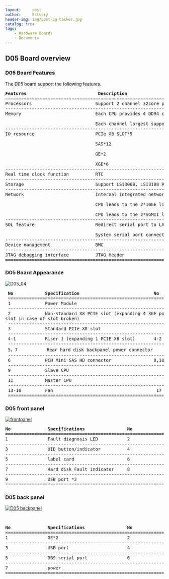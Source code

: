 ```yaml
---
layout:     post
author:     Estuary
header-img: img/post-bg-hacker.jpg
catalog: true
tags:
    - Hardware Boards
    - Documents
---
```


## D05 Board overview

### D05 Board Features

The D05 board support the following features.
<pre><strong>Features                           Description</strong>
=============================================================================================================
Processors                        Support 2 channel 32core processor(ARM64)
-------------------------------------------------------------------------------------------------------------
Memory                            Each CPU provides 4 DDR4 channels

                                  Each channel largest supports 2 DDR4 memory, a total of 16 DDR4 RDIMM memory
-------------------------------------------------------------------------------------------------------------
IO resource                       PCIe X8 SLOT*5

                                  SAS*12

                                  GE*2

                                  XGE*6
-------------------------------------------------------------------------------------------------------------
Real time clock function          RTC 
-------------------------------------------------------------------------------------------------------------
Storage                           Support LSI3008, LSI3108 RAID card
-------------------------------------------------------------------------------------------------------------
Network                           Internal integrated network controller.

                                  CPU leads to the 2*10GE link, connecting 2*SFP+ optical module by 10GE_SFI

                                  CPU leads to the 2*SGMII link, connecting 2*GE port to back panel by 10GE_SFI
-------------------------------------------------------------------------------------------------------------
SOL feature                       Redirect serial port to LAN

                                  System serial port connected to the BMC module, which redirect serial port to network port
-------------------------------------------------------------------------------------------------------------
Device management                 BMC 
-------------------------------------------------------------------------------------------------------------
JTAG debugging interface          JTAG Header
============================================================================================================
</pre>

### D05 Board Appearance

![D05_04](https://raw.githubusercontent.com/open-estuary/open-estuary.github.io/master/img/D05_04-783x1024.png)
<pre> <strong>No            Specification                            No         Specification
 </strong>=====================================================================================================================
 1             Power Module
 ----------------------------------------------------------------------------------------------------------------------
 2             Non-standard X8 PCIE slot (expanding 4 XGE ports, a standard PCIE card is not suggested to plug in the 
slot in case of slot broken)
 ----------------------------------------------------------------------------------------------------------------------
 3             Standard PCIe X8 slot
 ----------------------------------------------------------------------------------------------------------------------
 4-1           Riser 1 (expanding 1 PCIE X8 slot)       4-2        Riser 2 (expanding 3 PCIE X8 slots)
 ----------------------------------------------------------------------------------------------------------------------
 5，7           Rear hard disk backpanel power connector
 ----------------------------------------------------------------------------------------------------------------------
 6             PCH Mini SAS HD connector                8,10,12    DDR4 memory(16 slots)
 ----------------------------------------------------------------------------------------------------------------------
 9             Slave CPU
 ----------------------------------------------------------------------------------------------------------------------
 11            Master CPU
 ----------------------------------------------------------------------------------------------------------------------
 13-16         Fan                                       17         Raid card slot
 ======================================================================================================================</pre>

### D05 front panel

[![frontpanel](https://raw.githubusercontent.com/open-estuary/open-estuary.github.io/master/img/frontpanel.png)](https://raw.githubusercontent.com/open-estuary/open-estuary.github.io/master/img/frontpanel.png)
<pre><strong>No              Specifications                No                 Specifications  
</strong>=============================================================================================================
1               Fault diagnosis LED           2                  Health indicator
-------------------------------------------------------------------------------------------------------------
3               UID button/indicator          4                  Power button/indicator 
-------------------------------------------------------------------------------------------------------------
5               label card                    6                  Hard disk (numbered 0 to 11 from top to bottom and from left to right)
-------------------------------------------------------------------------------------------------------------
7               Hard disk Fault indicator     8                  Hard disk activity indicator   
-------------------------------------------------------------------------------------------------------------
9               USB port *2
=============================================================================================================</pre>

### D05 back panel

[![D05  backpanel](https://raw.githubusercontent.com/open-estuary/open-estuary.github.io/master/img/backpanel.png)](https://raw.githubusercontent.com/open-estuary/open-estuary.github.io/master/img/backpanel.png)

&nbsp;
<pre><strong>No              Specifications                No                 Specifications  
</strong>=============================================================================================================
1               GE*2                          2                  XGE*2
-------------------------------------------------------------------------------------------------------------
3               USB port                      4                  GE*1 management interface
-------------------------------------------------------------------------------------------------------------
5               DB9 serial port               6                  VGA display
-------------------------------------------------------------------------------------------------------------
7               power            
=============================================================================================================</pre>
&nbsp;
